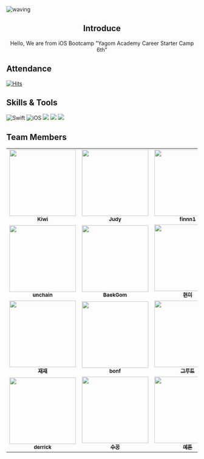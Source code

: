 ![waving](https://capsule-render.vercel.app/api?type=waving&height=180&text=Welcome&stroke=fontAlign=80&fontAlignY=40&color=gradient)

<div align="center">

## Introduce 
<div align="center">
Hello, We are from iOS Bootcamp "Yagom Academy Career Starter Camp 6th"

<div align="left">

## Attendance
<div align="left">

[![Hits](https://hits.seeyoufarm.com/api/count/incr/badge.svg?url=https%3A%2F%2Fgithub.com%2FYagomCareerStarterCamp-6&count_bg=%2393A287&title_bg=%2320883D&icon=apple.svg&icon_color=%23E7E7E7&title=We+are+studying+SWIFT+together+(today/total)&edge_flat=false)](https://hits.seeyoufarm.com)

<div align="left">

## Skills & Tools

<div align="left">

![Swift](https://img.shields.io/badge/Swift-FA7343?style=flat-square&logo=Swift&logoColor=white) 
![iOS](https://img.shields.io/badge/iOS-222222?style=flat-square&logo=Apple&logoColor=white) 
<img src="https://img.shields.io/badge/XCode-147EFB?style=flat-square&logo=xcode&logoColor=white"/>
<img src="https://img.shields.io/badge/GitHub-181717?style=flat-square&logo=github&logoColor=white"/> 
<img src="https://img.shields.io/badge/Git-F05032?style=flat-square&logo=Git&logoColor=white"/>

<div align="left">

## Team Members
<div align="left">

<table>
  <tr>
    <td align="center"><a href="https://github.com/kiwi1023"><img src="https://avatars.githubusercontent.com/u/101521502?v=4" width="175px;" alt=""/><br /><sub><b>Kiwi</b></sub></a></td>
    <td align="center"><a href="https://github.com/Judy-999"><img src="https://avatars.githubusercontent.com/u/102353787?v=4?s=100" width="175px;" alt=""/><br /><sub><b>Judy</b></sub></a></td>
    <td align="center"><a href="https://github.com/Finnn1"><img src="https://avatars.githubusercontent.com/u/87175392?v=4?s=100" width="175px;" alt=""/><br /><sub><b>finnn1</b><br></a></td>
    <td align="center"><a href="https://github.com/Hugh-github"><img src="https://avatars.githubusercontent.com/u/102569735?v=4" width="175px;" alt=""/><br /><sub><b>Hugh</b></sub></a></td>
    <td align="center"><a href="https://github.com/yusw10"><img src="https://avatars.githubusercontent.com/u/39454792?v=4" width="175px;" alt=""/><br /><sub><b>borysarang</a></td>
 </tr>
  
  <tr>
    <td align="center"><a href="https://github.com/unchain123"><img src="https://avatars.githubusercontent.com/u/98506825?v=4?s=100" width="175px;" alt=""/><br /><sub><b>unchain</b><br></a></td>
    <td align="center"><a href="https://github.com/Baek-Gom-95"><img src="https://avatars.githubusercontent.com/u/94192712?v=4" width="175px;" alt=""/><br /><sub><b>BaekGom</b><br></a></td>
    <td align="center"><a href="https://github.com/seohyeon2"><img src="https://avatars.githubusercontent.com/u/50102522?v=4?s=100" width="175px;" alt=""/><br /><sub><b>현이</a></td>
    <td align="center"><a href="https://github.com/bar-d"><img src="https://avatars.githubusercontent.com/u/92622931?v=4" width="175px;" alt=""/><br /><sub><b>bard</a></td>
    <td align="center"><a href="https://github.com/wongbingg"><img src="https://avatars.githubusercontent.com/u/95671495?v=4" width="175px;" alt=""/><br /><sub><b>웡빙</a></td>
</tr>
        
  <tr>
    <td align="center"><a href="https://github.com/zzbae"><img src="https://avatars.githubusercontent.com/u/98302604?v=4?s=100" width="175px;" alt=""/><br /><sub><b>재재</a></td>
    <td align="center"><a href="https://github.com/apwierk2451"><img src="https://avatars.githubusercontent.com/u/95114036?v=4" width="175px;" alt=""/><br /><sub><b>bonf</b><br></a></td>
    <td align="center"><a href="https://github.com/Groot-94"><img src="https://avatars.githubusercontent.com/u/96932116?v=4" width="175px;" alt=""/><br /><sub><b>그루트</b><br></a></td>
    <td align="center"><a href="https://github.com/bradheo65"><img src="https://avatars.githubusercontent.com/u/45350356?v=4" width="175px;" alt=""/><br /><sub><b>brad</b><br></a></td>
    <td align="center"><a href="https://github.com/minsson"><img src="https://avatars.githubusercontent.com/u/96630194?v=40" width="175px;" alt=""/><br /><sub><b>minsson</a></td>
</tr>  
      
  <tr>
    <td align="center"><a href="https://github.com/derrickkim0109"><img src="https://avatars.githubusercontent.com/u/59466342?v=4" width="175px;" alt=""/><br /><sub><b>derrick</a></td>
    <td align="center"><a href="https://github.com/Jeon-Minsu"><img src="https://avatars.githubusercontent.com/u/99063327?v=4" width="175px;" alt=""/><br /><sub><b>수꿍</a></td>
    <td align="center"><a href="https://github.com/yeeton37"><img src="https://avatars.githubusercontent.com/u/98514397?v=4" width="175px;" alt=""/><br /><sub><b>예톤</a></td>
</tr>


</table>
<br />
